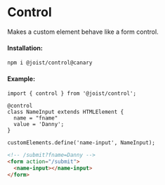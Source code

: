 # Control

Makes a custom element behave like a form control.

#### Installation:

```BASH
npm i @joist/control@canary
```

#### Example:

```TS
import { control } from '@joist/control';

@control
class NameInput extends HTMLElement {
  name = "fname"
  value = 'Danny';
}

customElements.define('name-input', NameInput);
```

```HTML
<!-- /submit?fname=Danny -->
<form action="/submit">
  <name-input></name-input>
</form>
```
